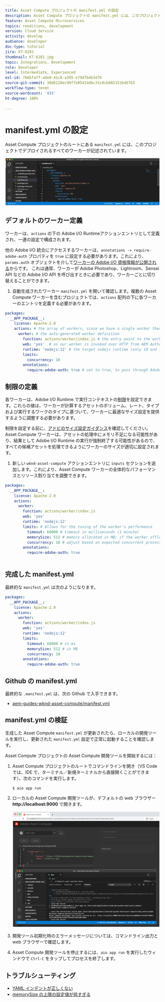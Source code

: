 ```yaml
---
title: Asset Compute プロジェクトの manifest.yml の設定
description: Asset Compute プロジェクトの manifest.yml には、このプロジェクトでデプロイされるすべてのワーカーが記述されています。
feature: Asset Compute Microservices
topics: renditions, development
version: Cloud Service
activity: develop
audience: developer
doc-type: tutorial
jira: KT-6281
thumbnail: KT-6281.jpg
topic: Integrations, Development
role: Developer
level: Intermediate, Experienced
exl-id: 766bfaff-ade0-41c8-a395-e79dfb4b3d76
source-git-commit: 30d6120ec99f7a95414dbc31c0cb002152bd6763
workflow-type: tm+mt
source-wordcount: '433'
ht-degree: 100%

---
```


# manifest.yml の設定

Asset Compute プロジェクトのルートにある `manifest.yml` には、このプロジェクトでデプロイされるすべてのワーカーが記述されています。

![manifest.yml](./assets/manifest/manifest.png)

## デフォルトのワーカー定義

ワーカーは、`actions` の下の Adobe I/O Runtimeアクションエントリとして定義され、一連の設定で構成されます。

他の Adobe I/O 統合にアクセスするワーカーは、`annotations -> require-adobe-auth` プロパティを `true` に設定する必要があります。これにより、`params.auth` オブジェクトを介して[ワーカーの Adobe I/O 資格情報が公開される](https://experienceleague.adobe.com/docs/asset-compute/using/extend/develop-custom-application.html?lang=ja#access-adobe-apis)からです。 これは通常、ワーカーが Adobe Photoshop、Lightroom、Sensei API などの Adobe I/O API を呼び出すときに必要であり、ワーカーごとに切り替えることができます。

1. 自動生成されたワーカー `manifest.yml` を開いて確認します。複数の Asset Compute ワーカーを含むプロジェクトでは、`actions` 配列の下に各ワーカーのエントリを定義する必要があります。

```yml
packages:
  __APP_PACKAGE__:
    license: Apache-2.0
    actions: # the array of workers, since we have a single worker there is only one entry beneath actions
      worker: # the auto-generated worker definition
        function: actions/worker/index.js # the entry point to the worker 
        web: 'yes'  # as our worker is invoked over HTTP from AEM Author service
        runtime: 'nodejs:12' # the target nodejs runtime (only 10 and 12 are supported)
        limits:
          concurrency: 10
        annotations:
          require-adobe-auth: true # set to true, to pass through Adobe I/O access token/client id via params.auth in the worker, typically required when the worker calls out to Adobe I/O APIs such as the Adobe Photoshop, Lightroom or Sensei APIs.
```

## 制限の定義

各ワーカーは、Adobe I/O Runtime で実行コンテキストの[制限](https://www.adobe.io/apis/experienceplatform/runtime/docs.html#!adobedocs/adobeio-runtime/master/guides/system_settings.md)を設定できます。これらの値は、ワーカーが計算するアセットのボリューム、レート、タイプおよび実行するワークのタイプに基づいて、ワーカーに最適なサイズ設定を提供するように調整する必要があります。

制限を設定する前に、[アドビのサイズ設定ガイダンス](https://experienceleague.adobe.com/docs/asset-compute/using/extend/develop-custom-application.html?lang=ja#sizing-workers)を確認してください。Asset Compute ワーカーは、アセットの処理中にメモリ不足になる可能性があり、結果として Adobe I/O Runtime の実行が強制終了する可能性があるので、すべての候補アセットを処理できるようにワーカーのサイズが適切に設定されます。

1. 新しい `wknd-asset-compute` アクションエントリに `inputs` セクションを追加します。これにより、Asset Compute ワーカーの全体的なパフォーマンスとリソース割り当てを調整できます。

```yml
packages:
  __APP_PACKAGE__:
    license: Apache-2.0
    actions: 
      worker:
        function: actions/worker/index.js 
        web: 'yes' 
        runtime: 'nodejs:12'
        limits: # Allows for the tuning of the worker's performance
          timeout: 60000 # timeout in milliseconds (1 minute)
          memorySize: 512 # memory allocated in MB; if the worker offloads heavy computational work to other Web services this number can be reduced
          concurrency: 10 # adjust based on expected concurrent processing and timeout 
        annotations:
          require-adobe-auth: true
           
```

## 完成した manifest.yml

最終的な `manifest.yml` は次のようになります。

```yml
packages:
  __APP_PACKAGE__:
    license: Apache-2.0
    actions: 
      worker:
        function: actions/worker/index.js 
        web: 'yes' 
        runtime: 'nodejs:12'
        limits:
          timeout: 60000 # in ms
          memorySize: 512 # in MB
          concurrency: 10 
        annotations:
          require-adobe-auth: true
```

## Github の manifest.yml

最終的な `.manifest.yml` は、次の Github で入手できます。

+ [aem-guides-wknd-asset-compute/manifest.yml](https://github.com/adobe/aem-guides-wknd-asset-compute/blob/master/manifest.yml)


## manifest.yml の検証

生成した Asset Compute `manifest.yml` が更新されたら、ローカルの開発ツールを実行し、更新された `manifest.yml` 設定で正常に起動することを確認します。

Asset Compute プロジェクトの Asset Compute 開発ツールを開始するには：

1. Asset Compute プロジェクトのルートでコマンドラインを開き（VS Code では、IDE で、ターミナル／新規ターミナルから直接開くことができます）、次のコマンドを実行します。

   ```
   $ aio app run
   ```

1. ローカルの Asset Compute 開発ツールが、デフォルトの web ブラウザー __http://localhost:9000__ で開きます。

   ![aio app run](assets/environment-variables/aio-app-run.png)

1. 開発ツール初期化時のエラーメッセージについては、コマンドライン出力と web ブラウザーで確認します。
1. Asset Compute 開発ツールを停止するには、`aio app run` を実行したウィンドウで `Ctrl-C` をタップしてプロセスを終了します。

## トラブルシューティング

+ [YAML インデントが正しくない](../troubleshooting.md#incorrect-yaml-indentation)
+ [memorySize の上限の設定値が低すぎる](../troubleshooting.md#memorysize-limit-is-set-too-low)
